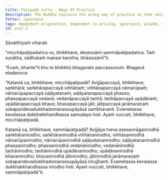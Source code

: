 ```yaml
---
title: Paṭipadā sutta - Ways Of Practice
description: The Buddha explains the wrong way of practice as that which leads to the arising of suffering, and the right way of practice as that which leads to the ending of suffering.
fetter: ignorance
tags: dependent origination, dependent co-arising, ignorance, wisdom, suffering, ignorance, volitional formations, consciousness, name and form, six sense bases, contact, sensation, feeling, craving, clinging, existence, birth, aging and death, right way of practice, wrong way of practice, sn, sn12-21, sn12
id: sn12.3
---
```


Sāvatthiyaṁ viharati.

“micchāpaṭipadañca vo, bhikkhave, desessāmi sammāpaṭipadañca. Taṁ suṇātha, sādhukaṁ manasi karotha, bhāsissāmī”ti.

“Evaṁ, bhante”ti kho te bhikkhū bhagavato paccassosuṁ. Bhagavā etadavoca:

“Katamā ca, bhikkhave, micchāpaṭipadā? Avijjāpaccayā, bhikkhave, saṅkhārā; saṅkhārapaccayā viññāṇaṁ; viññāṇapaccayā nāmarūpaṁ; nāmarūpapaccayā saḷāyatanaṁ; saḷāyatanapaccayā phasso; phassapaccayā vedanā; vedanāpaccayā taṇhā; taṇhāpaccayā upādānaṁ; upādānapaccayā bhavo; bhavapaccayā jāti; jātipaccayā jarāmaraṇaṁ sokaparidevadukkhadomanassupāyāsā sambhavanti. Evametassa kevalassa dukkhakkhandhassa samudayo hoti. Ayaṁ vuccati, bhikkhave, micchāpaṭipadā.

Katamā ca, bhikkhave, sammāpaṭipadā? Avijjāya tveva asesavirāganirodhā saṅkhāranirodho; saṅkhāranirodhā viññāṇanirodho; viññāṇanirodhā nāmarūpanirodho; nāmarūpanirodhā saḷāyatananirodho; saḷāyatananirodhā phassanirodho; phassanirodhā vedanānirodho; vedanānirodhā taṇhānirodho; taṇhānirodhā upādānanirodho; upādānanirodhā bhavanirodho; bhavanirodhā jātinirodho; jātinirodhā jarāmaraṇaṁ sokaparidevadukkhadomanassupāyāsā nirujjhanti. Evametassa kevalassa dukkhakkhandhassa nirodho hoti. Ayaṁ vuccati, bhikkhave, sammāpaṭipadā”ti.